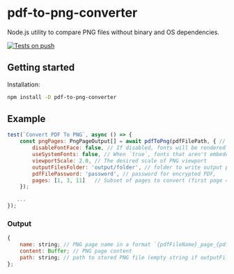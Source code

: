 # pdf-to-png-converter

Node.js utility to compare PNG files without binary and OS dependencies.  

[![Tests on push](https://github.com/dichovsky/pdf-to-png-converter/actions/workflows/test.yml/badge.svg?branch=main)](https://github.com/dichovsky/pdf-to-png-converter/actions/workflows/test.yml)

## Getting started

Installation:

```sh
npm install -D pdf-to-png-converter
```

## Example

```javascript
test(`Convert PDF To PNG`, async () => {
    const pngPages: PngPageOutput[] = await pdfToPng(pdfFilePath, { // The function accepts PDF file path or a Buffer
        disableFontFace: false, // If disabled, fonts will be rendered using a built-in font renderer that constructs the glyphs with primitive path commands.
        useSystemFonts: false, // When `true`, fonts that aren't embedded in the PDF document will fallback to a system font.
        viewportScale: 2.0, // The desired scale of PNG viewport
        outputFilesFolder: 'output/folder', // folder to write output png files,
        pdfFilePassword: 'password', // password for encrypted PDF,
        pages: [1, 3, 11]   // Subset of pages to convert (first page = 1, optional)
    });

   ...
});
```

### Output

```javascript
{
    name: string; // PNG page name in a format `{pdfFileName}_page_{pdfPageNumber}.png`,
    content: Buffer; // PNG page content
    path: string; // path to stored PNG file (empty string if outputFilesFolder is not provided)
};
```
